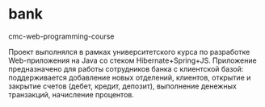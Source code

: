 # bank
cmc-web-programming-course

Проект выполнялся в рамках университетского курса по разработке Web-приложения на Java со стеком Hibernate+Spring+JS. 
Приложение предназначено для работы сотрудников банка с клиентской базой: поддерживается добавление новых отделений, клиентов, открытие и закрытие счетов (дебет, кредит, депозит), выполнение денежных транзакций, начисление процентов.
